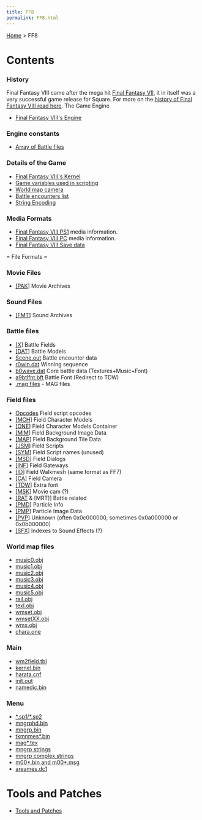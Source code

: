 ```yaml
---
title: FF8
permalink: FF8.html
---
```


[Home](Main%20Page.md) > FF8

# Contents

### History

Final Fantasy VIII came after the mega hit [Final Fantasy VII][], it in
itself was a very successful game release for Square. For more on the
[history of Final Fantasy VIII read here][]. The Game Engine

-   [Final Fantasy VIII's Engine][]

### Engine constants

-   [Array of Battle files][]

### Details of the Game

-   [Final Fantasy VIII's Kernel][]
-   [Game variables used in scripting][]
-   [World map camera][]
-   [Battle encounters list][]
-   [String Encoding][]

### Media Formats

-   [Final Fantasy VIII PS1][] media information.
-   [Final Fantasy VIII PC][] media information.
-   [Final Fantasy VIII Save data][]

  
= File Formats =

### Movie Files

-   [\[PAK][1]\] Movie Archives

### Sound Files

-   [\[FMT][2]\] Sound Archives

### Battle files

-   [\[X][3]\] Battle Fields
-   [\[DAT][4]\] Battle Models
-   [Scene.out][] Battle encounter data
-   [r0win.dat][] Winning sequence
-   [b0wave.dat][] Core battle data (Textures+Music+Font)
-   [a9btlfnt.bft][] Battle Font (Redirect to TDW)
-   [.mag files][] - MAG files

### Field files

-   [Opcodes][] Field script opcodes
-   [\[MCH][5]\] Field Character Models
-   [\[ONE][6]\] Field Character Models Container
-   [\[MIM][7]\] Field Background Image Data
-   [\[MAP][8]\] Field Background Tile Data
-   [\[JSM][9]\] Field Scripts
-   [\[SYM][10]\] Field Script names (unused)
-   [\[MSD][11]\] Field Dialogs
-   [\[INF][12]\] Field Gateways
-   [\[ID][13]\] Field Walkmesh (same format as FF7)
-   [\[CA][14]\] Field Camera
-   [\[TDW][a9btlfnt.bft]\] Extra font
-   [\[MSK][15]\] Movie cam (?)
-   [\[RAT][16] & \[MRT\]\] Battle related
-   [\[PMD][17]\] Particle Info
-   [\[PMP][18]\] Particle Image Data
-   [\[PVP][19]\] Unknown (often 0x0c000000, sometimes 0x0a000000 or
    0x0b000000)
-   [\[SFX][20]\] Indexes to Sound Effects (?)

### World map files

-   [music0.obj][]
-   [music1.obj][music0.obj]
-   [music2.obj][music0.obj]
-   [music3.obj][music0.obj]
-   [music4.obj][music0.obj]
-   [music5.obj][music0.obj]
-   [rail.obj][]
-   [texl.obj][]
-   [wmset.obj][]
-   [wmsetXX.obj][]
-   [wmx.obj][]
-   [chara.one][]

### Main

-   [wm2field.tbl][]
-   [kernel.bin][]
-   [harata.cnf][]
-   [init.out][]
-   [namedic.bin][]

### Menu

-   [\*.sp1/\*.sp2][]
-   [mngrphd.bin][]
-   [mngrp.bin][]
-   [tkmnmes\*.bin][]
-   [mag\*.tex][]
-   [mngrp strings][]
-   [mngrp complex strings][]
-   [m00\*.bin and m00\*.msg][]
-   [areames.dc1][]

# Tools and Patches

-   [Tools and Patches][]

  [Final Fantasy VII]: FF7.md "wikilink"
  [history of Final Fantasy VIII read here]: FF8/HistoryOf.md "wikilink"
  [Final Fantasy VIII's Engine]: FF8/Engine.md "wikilink"
  [Array of Battle files]: FF8/Engine%20const/BattleFiles.md "wikilink"
  [Final Fantasy VIII's Kernel]: FF8/Kernel.md "wikilink"
  [Game variables used in scripting]: FF8/Variables.md "wikilink"
  [World map camera]: FF8/Engine/WorldMapCamera.md "wikilink"
  [Battle encounters list]: FF8/Encounter%20Codes.md "wikilink"
  [String Encoding]: FF8/String%20Encoding.md "wikilink"
  [Final Fantasy VIII PS1]: FF8/PlaystationMedia.md "wikilink"
  [Final Fantasy VIII PC]: FF8/PC%20Media.md "wikilink"
  [Final Fantasy VIII Save data]: FF8/GameSaveFormat.md "wikilink"
  [1]: FF8/FileFormat%20PAK.md "wikilink"
  [2]: FF8/FileFormat%20FMT.md "wikilink"
  [3]: FF8/FileFormat%20X.md "wikilink"
  [4]: FF8/FileFormat%20DAT.md "wikilink"
  [Scene.out]: FF8/BattleStructure.md "wikilink"
  [r0win.dat]: FF8/FileFormat%20r0win.md "wikilink"
  [b0wave.dat]: FF8/FileFormat%20b0wave.md "wikilink"
  [a9btlfnt.bft]: FF8/FileFormat%20TDW.md "wikilink"
  [.mag files]: FF8/FileFormat%20magfiles.md "wikilink"
  [Opcodes]: FF8/Field/Script/Opcodes.md "wikilink"
  [5]: FF8/FileFormat%20MCH.md "wikilink"
  [6]: FF8/FileFormat%20ONE.md "wikilink"
  [7]: FF8/FileFormat%20MIM.md "wikilink"
  [8]: FF8/FileFormat%20MAP.md "wikilink"
  [9]: FF8/FileFormat%20JSM.md "wikilink"
  [10]: FF8/FileFormat%20SYM.md "wikilink"
  [11]: FF8/FileFormat%20MSD.md "wikilink"
  [12]: FF8/FileFormat%20INF.md "wikilink"
  [13]: FF7/Field/Walkmesh.md "wikilink"
  [14]: FF8/FileFormat%20CA.md "wikilink"
  [15]: FF8/FileFormat%20MSK.md "wikilink"
  [16]: FF8/FileFormat%20RAT%20MRT.md "wikilink"
  [17]: FF8/FileFormat%20PMD.md "wikilink"
  [18]: FF8/FileFormat%20PMP.md "wikilink"
  [19]: FF8/FileFormat%20PVP.md "wikilink"
  [20]: FF8/FileFormat%20SFX.md "wikilink"
  [music0.obj]: FF8/WorldMap%20music.md "wikilink"
  [rail.obj]: FF8/WorldMap%20rail.md "wikilink"
  [texl.obj]: FF8/WorldMap%20texl.md "wikilink"
  [wmset.obj]: FF8/WorldMap%20wmset.md "wikilink"
  [wmsetXX.obj]: FF8/WorldMap%20wmsetxx.md "wikilink"
  [wmx.obj]: FF8/WorldMap%20wmx.md "wikilink"
  [chara.one]: FF8/WorldMap%20charaone.md "wikilink"
  [wm2field.tbl]: FF8/Main%20wm2.md "wikilink"
  [kernel.bin]: FF8/Main%20kernel.md "wikilink"
  [harata.cnf]: FF8/Main%20harata.md "wikilink"
  [init.out]: FF8/Main%20init.md "wikilink"
  [namedic.bin]: FF8/Main%20namedic.md "wikilink"
  [\*.sp1/\*.sp2]: FF8/Menu%20sp2.md "wikilink"
  [mngrphd.bin]: FF8/Menu%20mngrphd%20bin.md "wikilink"
  [mngrp.bin]: FF8/Menu%20mngrp%20bin.md "wikilink"
  [tkmnmes\*.bin]: FF8/Menu%20tkmnmes.md "wikilink"
  [mag\*.tex]: Ff8/Menu%20mag%20textures.md "wikilink"
  [mngrp strings]: FF8/Menu%20mngrp%20strings%20locations.md "wikilink"
  [mngrp complex strings]: FF8/Menu%20mngrp%20complex%20strings.md "wikilink"
  [m00\*.bin and m00\*.msg]: FF8/Menu%20m000%20m004.md "wikilink"
  [areames.dc1]: FF8/Menu%20areames%20dc1.md "wikilink"
  [Tools and Patches]: FF8/Tools.md "wikilink"
